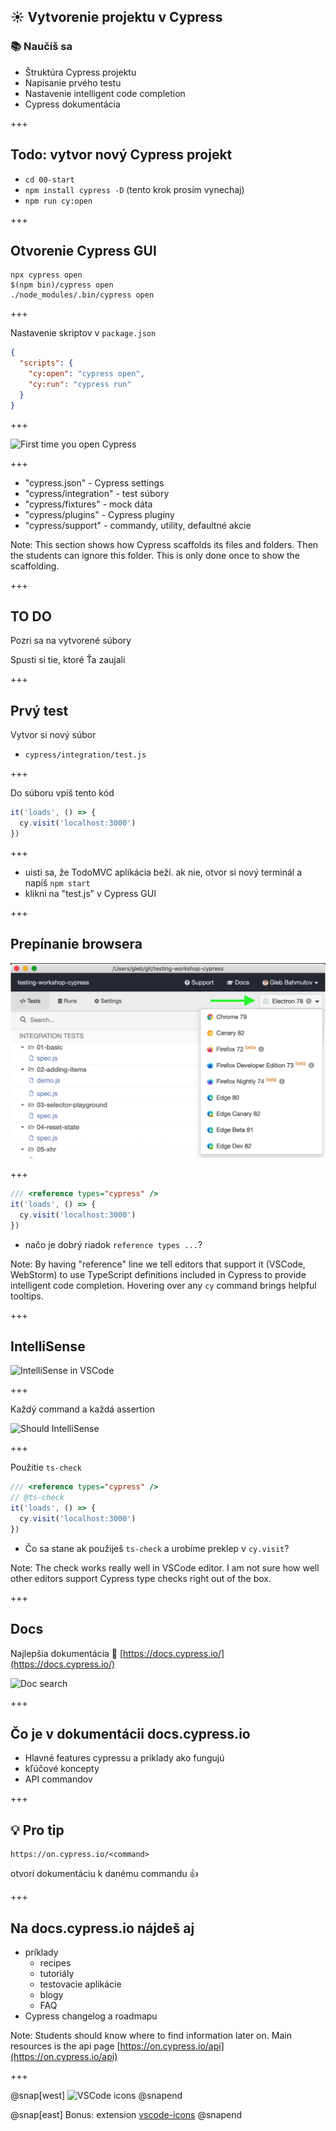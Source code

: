 ## ☀️ Vytvorenie projektu v Cypress

### 📚 Naučíš sa

- Štruktúra Cypress projektu
- Napísanie prvého testu
- Nastavenie intelligent code completion
- Cypress dokumentácia

+++

## Todo: vytvor nový Cypress projekt


- `cd 00-start`
- `npm install cypress -D`
(tento krok prosím vynechaj)
- `npm run cy:open`


+++

## Otvorenie Cypress GUI

```
npx cypress open
$(npm bin)/cypress open
./node_modules/.bin/cypress open
```

+++

Nastavenie skriptov v `package.json`

```json
{
  "scripts": {
    "cy:open": "cypress open",
    "cy:run": "cypress run"
  }
}
```

+++

![First time you open Cypress](/slides/00-start/img/cypress-scaffold.png)

+++

- "cypress.json" - Cypress settings
- "cypress/integration" - test súbory
- "cypress/fixtures" - mock dáta
- "cypress/plugins" - Cypress pluginy
- "cypress/support" - commandy, utility, defaultné akcie

Note:
This section shows how Cypress scaffolds its files and folders. Then the students can ignore this folder. This is only done once to show the scaffolding.

+++

## TO DO

Pozri sa na vytvorené súbory

Spusti si tie, ktoré Ťa zaujali

+++
## Prvý test

Vytvor si nový súbor

- `cypress/integration/test.js`

+++

Do súboru vpíš tento kód

```javascript
it('loads', () => {
  cy.visit('localhost:3000')
})
```

+++

- uisti sa, že TodoMVC aplikácia beží. ak nie, otvor si nový terminál a napíš `npm start`
- klikni na "test.js" v Cypress GUI

+++

## Prepínanie browsera

![Switch browser](/slides/00-start/img/switch-browser.png)

+++

```javascript
/// <reference types="cypress" />
it('loads', () => {
  cy.visit('localhost:3000')
})
```

- načo je dobrý riadok `reference types ...`?

Note:
By having "reference" line we tell editors that support it (VSCode, WebStorm) to use TypeScript definitions included in Cypress to provide intelligent code completion. Hovering over any `cy` command brings helpful tooltips.

+++

## IntelliSense

![IntelliSense in VSCode](/slides/00-start/img/cy-get-intellisense.jpeg)

+++

Každý command a každá assertion

![Should IntelliSense](/slides/00-start/img/should-intellisense.jpeg)

+++

Použitie `ts-check`

```javascript
/// <reference types="cypress" />
// @ts-check
it('loads', () => {
  cy.visit('localhost:3000')
})
```

- Čo sa stane ak použiješ `ts-check` a urobíme preklep v `cy.visit`?

Note:
The check works really well in VSCode editor. I am not sure how well other editors support Cypress type checks right out of the box.

+++

## Docs

Najlepšia dokumentácia 🚀 [https://docs.cypress.io/](https://docs.cypress.io/)

![Doc search](/todomvc/img/docs-search.png)

+++

## Čo je v dokumentácii docs.cypress.io

- Hlavné features cypressu a priklady ako fungujú
- kľúčové koncepty
- API commandov

+++

## 💡 Pro tip

```
https://on.cypress.io/<command>
```

otvorí dokumentáciu k danému commandu 👍

+++

## Na docs.cypress.io nájdeš aj

- príklady
  - recipes
  - tutoriály
  - testovacie aplikácie
  - blogy
  - FAQ
- Cypress changelog a roadmapu

Note:
Students should know where to find information later on. Main resources is the api page [https://on.cypress.io/api](https://on.cypress.io/api)

+++

@snap[west]
![VSCode icons](/slides/00-start/img/vscode-icons.png)
@snapend

@snap[east]
Bonus: extension [vscode-icons](https://github.com/vscode-icons/vscode-icons)
@snapend
